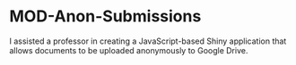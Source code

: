 # MOD-Anon-Submissions

I assisted a professor in creating a JavaScript-based Shiny application that allows documents to be uploaded anonymously to Google Drive.
